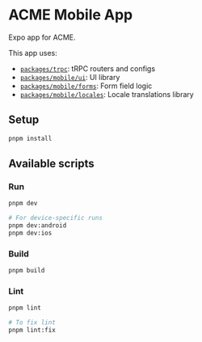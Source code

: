 # ACME Mobile App

Expo app for ACME.

This app uses:

- [`packages/trpc`](../../packages/trpc): tRPC routers and configs
- [`packages/mobile/ui`](../../packages/mobile/ui): UI library
- [`packages/mobile/forms`](../../packages/mobile/forms): Form field logic
- [`packages/mobile/locales`](../../packages/mobile/locales): Locale translations library

## Setup

```bash
pnpm install
```

## Available scripts

### Run

```bash
pnpm dev

# For device-specific runs
pnpm dev:android
pnpm dev:ios
```

### Build

```bash
pnpm build
```

### Lint

```bash
pnpm lint

# To fix lint
pnpm lint:fix
```
